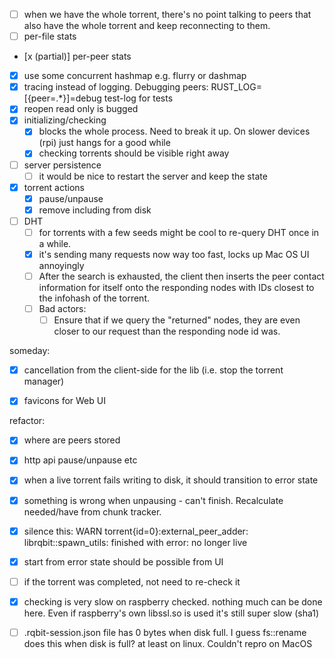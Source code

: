 - [ ] when we have the whole torrent, there's no point talking to peers that also have the whole torrent and keep reconnecting to them.
- [ ] per-file stats
- [x (partial)] per-peer stats
- [x] use some concurrent hashmap e.g. flurry or dashmap
- [x] tracing instead of logging. Debugging peers: RUST_LOG=[{peer=.*}]=debug
  test-log for tests
- [x] reopen read only is bugged
- [x] initializing/checking
  - [x] blocks the whole process. Need to break it up. On slower devices (rpi) just hangs for a good while
  - [x] checking torrents should be visible right away
- [ ] server persistence
  - [ ] it would be nice to restart the server and keep the state
- [x] torrent actions
  - [x] pause/unpause
  - [x] remove including from disk
- [ ] DHT
  - [ ] for torrents with a few seeds might be cool to re-query DHT once in a while.
  - [x] it's sending many requests now way too fast, locks up Mac OS UI annoyingly
  - [ ] After the search is exhausted, the client then inserts the peer contact information for itself onto the responding nodes with IDs closest to the infohash of the torrent.
  - [ ] Bad actors:
    - [ ] Ensure that if we query the "returned" nodes, they are even closer to our request than the responding node id was.

someday:
- [x] cancellation from the client-side for the lib (i.e. stop the torrent manager)

- [x] favicons for Web UI

refactor:
- [x] where are peers stored
- [x] http api pause/unpause etc
- [x] when a live torrent fails writing to disk, it should transition to error state
- [x] something is wrong when unpausing - can't finish. Recalculate needed/have from chunk tracker.
- [x] silence this: WARN torrent{id=0}:external_peer_adder: librqbit::spawn_utils: finished with error: no longer live

- [x] start from error state should be possible from UI
- [ ] if the torrent was completed, not need to re-check it
- [x] checking is very slow on raspberry
  checked. nothing much can be done here. Even if raspberry's own libssl.so is used it's still super slow (sha1)
- [ ] .rqbit-session.json file has 0 bytes when disk full. I guess fs::rename does this when disk is full? at least on linux. Couldn't repro on MacOS
